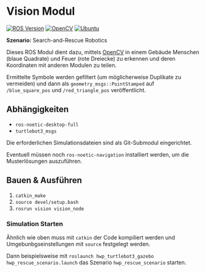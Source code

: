 # Vision Modul

[![ROS Version](https://img.shields.io/badge/ROS-Noetic-yellowgreen?logo=ros)](https://wiki.ros.org/noetic)
[![OpenCV](https://img.shields.io/badge/OpenCV-4.2-blue?logo=opencv)](https://opencv.org/opencv-4-2-0/)
[![Ubuntu](https://img.shields.io/badge/Ubuntu-20.04%20LTS-orange?logo=ubuntu)](https://releases.ubuntu.com/20.04/)

**Szenario:** Search-and-Rescue Robotics

Dieses ROS Modul dient dazu, mittels [OpenCV](https://opencv.org/) in einem Gebäude Menschen (blaue Quadrate) und Feuer (rote Dreiecke) zu erkennen und deren Koordinaten mit anderen Modulen zu teilen.

Ermittelte Symbole werden gefiltert (um möglicherweise Duplikate zu vermeiden) und dann als `geometry_msgs::PointStamped` auf `/blue_square_pos` und `/red_triangle_pos` veröffentlicht.

## Abhängigkeiten

- `ros-noetic-desktop-full`
- `turtlebot3_msgs`

Die erforderlichen Simulationsdateien sind als Git-Submodul eingerichtet.

Eventuell müssen noch `ros-noetic-navigation` installiert werden, um die Musterlösungen auszuführen.


## Bauen & Ausführen

1. `catkin_make`
2. `source devel/setup.bash`
3. `rosrun vision vision_node`

### Simulation Starten

Ähnlich wie oben muss mit `catkin` der Code kompiliert werden und Umgebunbgseinstellungen mit `source` festgelegt werden.

Dann beispielsweise mit `roslaunch hwp_turtlebot3_gazebo hwp_rescue_scenario.launch` das Szenario `hwp_rescue_scenario` starten.
